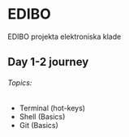 # EDIBO
EDIBO projekta elektroniska klade
## Day 1-2 journey
###### Topics:
- Terminal (hot-keys)
- Shell (Basics)
- Git (Basics)
